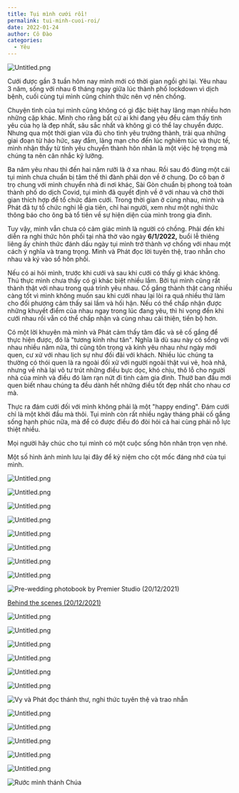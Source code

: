 ```yaml
---
title: Tụi mình cưới rồi!
permalink: tui-minh-cuoi-roi/
date: 2022-01-24
author: Cô Đào
categories:
  - Yêu
---
```


![Untitled.png](https://prod-files-secure.s3.us-west-2.amazonaws.com/1c35bcdc-42a4-44e8-9d9c-01e2d858c279/9478f80c-ccc0-4330-8862-8414ee34e5ae/Untitled.png?X-Amz-Algorithm=AWS4-HMAC-SHA256&X-Amz-Content-Sha256=UNSIGNED-PAYLOAD&X-Amz-Credential=AKIAT73L2G45HZZMZUHI%2F20240313%2Fus-west-2%2Fs3%2Faws4_request&X-Amz-Date=20240313T024316Z&X-Amz-Expires=3600&X-Amz-Signature=40b7a33182748843f6fad96859bca5f2e3ec2dc10ed95746c459a807f2c76118&X-Amz-SignedHeaders=host&x-id=GetObject)


Cưới được gần 3 tuần hôm nay mình mới có thời gian ngồi ghi lại. Yêu nhau 3 năm, sống với nhau 6 tháng ngay giữa lúc thành phố lockdown vì dịch bệnh, cuối cùng tụi mình cũng chính thức nên vợ nên chồng.


Chuyện tình của tụi mình cũng không có gì đặc biệt hay lãng mạn nhiều hơn những cặp khác. Mình cho rằng bất cứ ai khi đang yêu đều cảm thấy tình yêu của họ là đẹp nhất, sâu sắc nhất và không gì có thể lay chuyển được. Nhưng qua một thời gian vừa đủ cho tình yêu trưởng thành, trải qua những giai đoạn từ háo hức, say đắm, lãng mạn cho đến lúc nghiêm túc và thực tế, mình nhận thấy từ tình yêu chuyển thành hôn nhân là một việc hệ trọng mà chúng ta nên cân nhắc kỹ lưỡng.


Ba năm yêu nhau thì đến hai năm rưỡi là ở xa nhau. Rồi sau đó đùng một cái tụi mình chưa chuẩn bị tâm thế thì đành phải dọn về ở chung. Do cô bạn ở trọ chung với mình chuyển nhà đi nơi khác, Sài Gòn chuẩn bị phong toả toàn thành phố do dịch Covid, tụi mình đã quyết định về ở với nhau và chờ thời gian thích hợp để tổ chức đám cưới. Trong thời gian ở cùng nhau, mình và Phát đã tự tổ chức nghi lễ gia tiên, chỉ hai người, xem như một nghi thức thông báo cho ông bà tổ tiên về sự hiện diện của mình trong gia đình.


Tuy vậy, mình vẫn chưa có cảm giác mình là người có chồng. Phải đến khi diễn ra nghi thức hôn phối tại nhà thờ vào ngày **6/1/2022,** buổi lễ thiêng liêng ấy chính thức đánh dấu ngày tụi mình trở thành vợ chồng với nhau một cách ý nghĩa và trang trọng. Mình và Phát đọc lời tuyên thệ, trao nhẫn cho nhau và ký vào sổ hôn phối.


Nếu có ai hỏi mình, trước khi cưới và sau khi cưới có thấy gì khác không. Thú thực mình chưa thấy có gì khác biệt nhiều lắm. Bởi tụi mình cũng rất thành thật với nhau trong quá trình yêu nhau. Cố gắng thành thật càng nhiều càng tốt vì mình không muốn sau khi cưới nhau lại lòi ra quá nhiều thứ làm cho đối phương cảm thấy sai lầm và hối hận. Nếu có thể chấp nhận được những khuyết điểm của nhau ngay trong lúc đang yêu, thì hi vọng đến khi cưới nhau rồi vẫn có thể chấp nhận và cùng nhau cải thiện, tiến bộ hơn.


Có một lời khuyên mà mình và Phát cảm thấy tâm đắc và sẽ cố gắng để thực hiện được, đó là "tương kính như tân". Nghĩa là dù sau này có sống với nhau nhiều năm nữa, thì cũng tôn trọng và kính yêu nhau như ngày mới quen, cư xử với nhau lịch sự như đối đãi với khách. Nhiều lúc chúng ta thường có thói quen là ra ngoài đối xử với người ngoài thật vui vẻ, hoà nhã, nhưng về nhà lại vô tư trút những điều bực dọc, khó chịu, thô lỗ cho người nhà của mình và điều đó làm rạn nứt đi tình cảm gia đình. Thưở ban đầu mới quen biết nhau chúng ta đều dành hết những điều tốt đẹp nhất cho nhau cơ mà.


Thực ra đám cưới đối với mình không phải là một "happy ending". Đám cưới chỉ là một khởi đầu mà thôi. Tụi mình còn rất nhiều ngày tháng phải cố gắng sống hạnh phúc nữa, mà để có được điều đó đòi hỏi cả hai cùng phải nỗ lực thiệt nhiều.


Mọi người hãy chúc cho tụi mình có một cuộc sống hôn nhân trọn vẹn nhé.


Một số hình ảnh mình lưu lại đây để kỷ niệm cho cột mốc đáng nhớ của tụi mình.


![Untitled.png](https://prod-files-secure.s3.us-west-2.amazonaws.com/1c35bcdc-42a4-44e8-9d9c-01e2d858c279/d0fe2e08-3e49-49b2-9a26-b52b00ac525d/Untitled.png?X-Amz-Algorithm=AWS4-HMAC-SHA256&X-Amz-Content-Sha256=UNSIGNED-PAYLOAD&X-Amz-Credential=AKIAT73L2G45HZZMZUHI%2F20240313%2Fus-west-2%2Fs3%2Faws4_request&X-Amz-Date=20240313T024316Z&X-Amz-Expires=3600&X-Amz-Signature=5e61efaeba1b9426aa9ac6795b7440fdad2dfdbcaa1515f56d14ac3c26b58b40&X-Amz-SignedHeaders=host&x-id=GetObject)


![Untitled.png](https://prod-files-secure.s3.us-west-2.amazonaws.com/1c35bcdc-42a4-44e8-9d9c-01e2d858c279/0f481ab2-5212-4a1b-81e6-5362d68686ec/Untitled.png?X-Amz-Algorithm=AWS4-HMAC-SHA256&X-Amz-Content-Sha256=UNSIGNED-PAYLOAD&X-Amz-Credential=AKIAT73L2G45HZZMZUHI%2F20240313%2Fus-west-2%2Fs3%2Faws4_request&X-Amz-Date=20240313T024316Z&X-Amz-Expires=3600&X-Amz-Signature=696e492d996607428dd232ccca4559fbbd985c3f1ee92325762f49f715a2f5c0&X-Amz-SignedHeaders=host&x-id=GetObject)


![Untitled.png](https://prod-files-secure.s3.us-west-2.amazonaws.com/1c35bcdc-42a4-44e8-9d9c-01e2d858c279/523a66cc-7621-4229-b8e9-47d1a1202835/Untitled.png?X-Amz-Algorithm=AWS4-HMAC-SHA256&X-Amz-Content-Sha256=UNSIGNED-PAYLOAD&X-Amz-Credential=AKIAT73L2G45HZZMZUHI%2F20240313%2Fus-west-2%2Fs3%2Faws4_request&X-Amz-Date=20240313T024316Z&X-Amz-Expires=3600&X-Amz-Signature=9eb268432fd0702eb73c86d97a5503586dfe14c86b52ce180e3bad6de2269982&X-Amz-SignedHeaders=host&x-id=GetObject)


![Untitled.png](https://prod-files-secure.s3.us-west-2.amazonaws.com/1c35bcdc-42a4-44e8-9d9c-01e2d858c279/b9b11d97-9a73-4217-bd35-9cbd43959d60/Untitled.png?X-Amz-Algorithm=AWS4-HMAC-SHA256&X-Amz-Content-Sha256=UNSIGNED-PAYLOAD&X-Amz-Credential=AKIAT73L2G45HZZMZUHI%2F20240313%2Fus-west-2%2Fs3%2Faws4_request&X-Amz-Date=20240313T024316Z&X-Amz-Expires=3600&X-Amz-Signature=18ddc20a60b4445435a4894632b4bd90b6fb0b199aadd11e9daaa543111e6997&X-Amz-SignedHeaders=host&x-id=GetObject)


![Untitled.png](https://prod-files-secure.s3.us-west-2.amazonaws.com/1c35bcdc-42a4-44e8-9d9c-01e2d858c279/ab36de8f-cac1-4e04-af54-e98a3e13bbbf/Untitled.png?X-Amz-Algorithm=AWS4-HMAC-SHA256&X-Amz-Content-Sha256=UNSIGNED-PAYLOAD&X-Amz-Credential=AKIAT73L2G45HZZMZUHI%2F20240313%2Fus-west-2%2Fs3%2Faws4_request&X-Amz-Date=20240313T024316Z&X-Amz-Expires=3600&X-Amz-Signature=b4a056e040989a26025803b22fb8e48ef168650ecc833d6496c8a89068e4ccec&X-Amz-SignedHeaders=host&x-id=GetObject)


![Untitled.png](https://prod-files-secure.s3.us-west-2.amazonaws.com/1c35bcdc-42a4-44e8-9d9c-01e2d858c279/13a1e4ca-2984-4f5d-88bb-595c7729a697/Untitled.png?X-Amz-Algorithm=AWS4-HMAC-SHA256&X-Amz-Content-Sha256=UNSIGNED-PAYLOAD&X-Amz-Credential=AKIAT73L2G45HZZMZUHI%2F20240313%2Fus-west-2%2Fs3%2Faws4_request&X-Amz-Date=20240313T024316Z&X-Amz-Expires=3600&X-Amz-Signature=3248fe9e34beff73831d7a6c851acbf3da17d4d303bb7efe93b1d860cd54e343&X-Amz-SignedHeaders=host&x-id=GetObject)


![Untitled.png](https://prod-files-secure.s3.us-west-2.amazonaws.com/1c35bcdc-42a4-44e8-9d9c-01e2d858c279/3d0aa92e-bbab-48ae-8a67-34e18cb326b2/Untitled.png?X-Amz-Algorithm=AWS4-HMAC-SHA256&X-Amz-Content-Sha256=UNSIGNED-PAYLOAD&X-Amz-Credential=AKIAT73L2G45HZZMZUHI%2F20240313%2Fus-west-2%2Fs3%2Faws4_request&X-Amz-Date=20240313T024316Z&X-Amz-Expires=3600&X-Amz-Signature=2628a74e616d4090b170e7f47cdf522923a8ecaab6c91c368ad6d65612e50269&X-Amz-SignedHeaders=host&x-id=GetObject)


![Untitled.png](https://prod-files-secure.s3.us-west-2.amazonaws.com/1c35bcdc-42a4-44e8-9d9c-01e2d858c279/e96afb71-9aa6-4c4b-8867-10ff51e15ce3/Untitled.png?X-Amz-Algorithm=AWS4-HMAC-SHA256&X-Amz-Content-Sha256=UNSIGNED-PAYLOAD&X-Amz-Credential=AKIAT73L2G45HZZMZUHI%2F20240313%2Fus-west-2%2Fs3%2Faws4_request&X-Amz-Date=20240313T024316Z&X-Amz-Expires=3600&X-Amz-Signature=e49da98db735f3309f5561192e2e24b09f4c5c743ac8b33d19ec478c4719b6da&X-Amz-SignedHeaders=host&x-id=GetObject)


![Pre-wedding photobook by Premier Studio (20/12/2021)](https://prod-files-secure.s3.us-west-2.amazonaws.com/1c35bcdc-42a4-44e8-9d9c-01e2d858c279/af0c5329-a068-46dc-9807-534a2ae1886f/Untitled.png?X-Amz-Algorithm=AWS4-HMAC-SHA256&X-Amz-Content-Sha256=UNSIGNED-PAYLOAD&X-Amz-Credential=AKIAT73L2G45HZZMZUHI%2F20240313%2Fus-west-2%2Fs3%2Faws4_request&X-Amz-Date=20240313T024316Z&X-Amz-Expires=3600&X-Amz-Signature=6c2b183dfef4c1adeae9153859d30e8c36010de5e68124c364f696b4ffe047fc&X-Amz-SignedHeaders=host&x-id=GetObject)


[Behind the scenes (20/12/2021)](https://prod-files-secure.s3.us-west-2.amazonaws.com/1c35bcdc-42a4-44e8-9d9c-01e2d858c279/b4d81c06-e24a-4adf-b78d-d9ba228a593e/v1.mp4?X-Amz-Algorithm=AWS4-HMAC-SHA256&X-Amz-Content-Sha256=UNSIGNED-PAYLOAD&X-Amz-Credential=AKIAT73L2G45HZZMZUHI%2F20240313%2Fus-west-2%2Fs3%2Faws4_request&X-Amz-Date=20240313T024316Z&X-Amz-Expires=3600&X-Amz-Signature=090e9dace058b2349ec4895957c8b18835dc48d6f98b8df984b6006c4fc55bdb&X-Amz-SignedHeaders=host&x-id=GetObject)


![Untitled.png](https://prod-files-secure.s3.us-west-2.amazonaws.com/1c35bcdc-42a4-44e8-9d9c-01e2d858c279/dfa43921-6a36-44c1-8220-c6711cf7cde9/Untitled.png?X-Amz-Algorithm=AWS4-HMAC-SHA256&X-Amz-Content-Sha256=UNSIGNED-PAYLOAD&X-Amz-Credential=AKIAT73L2G45HZZMZUHI%2F20240313%2Fus-west-2%2Fs3%2Faws4_request&X-Amz-Date=20240313T024316Z&X-Amz-Expires=3600&X-Amz-Signature=e98ae2b8f679859329264ea7c9179634edf20620da6eed72d981012fca2b7e29&X-Amz-SignedHeaders=host&x-id=GetObject)


![Untitled.png](https://prod-files-secure.s3.us-west-2.amazonaws.com/1c35bcdc-42a4-44e8-9d9c-01e2d858c279/ae38d4e1-4d35-47df-856d-6228a3dde7bc/Untitled.png?X-Amz-Algorithm=AWS4-HMAC-SHA256&X-Amz-Content-Sha256=UNSIGNED-PAYLOAD&X-Amz-Credential=AKIAT73L2G45HZZMZUHI%2F20240313%2Fus-west-2%2Fs3%2Faws4_request&X-Amz-Date=20240313T024316Z&X-Amz-Expires=3600&X-Amz-Signature=3b09d32ff748857bee84b9448b63be6246be349561d9427b784cb199af036ecd&X-Amz-SignedHeaders=host&x-id=GetObject)


![Untitled.png](https://prod-files-secure.s3.us-west-2.amazonaws.com/1c35bcdc-42a4-44e8-9d9c-01e2d858c279/54e3128d-3480-4af5-98bd-ea4672e4efe2/Untitled.png?X-Amz-Algorithm=AWS4-HMAC-SHA256&X-Amz-Content-Sha256=UNSIGNED-PAYLOAD&X-Amz-Credential=AKIAT73L2G45HZZMZUHI%2F20240313%2Fus-west-2%2Fs3%2Faws4_request&X-Amz-Date=20240313T024316Z&X-Amz-Expires=3600&X-Amz-Signature=9d05e67b53a112fd2f9532bc8fb49bea68eecb75a1fe0fda8bf3ca2c0ee1bd42&X-Amz-SignedHeaders=host&x-id=GetObject)


![Untitled.png](https://prod-files-secure.s3.us-west-2.amazonaws.com/1c35bcdc-42a4-44e8-9d9c-01e2d858c279/efedff4e-c1c2-4d10-b86b-8ac04f4446e6/Untitled.png?X-Amz-Algorithm=AWS4-HMAC-SHA256&X-Amz-Content-Sha256=UNSIGNED-PAYLOAD&X-Amz-Credential=AKIAT73L2G45HZZMZUHI%2F20240313%2Fus-west-2%2Fs3%2Faws4_request&X-Amz-Date=20240313T024316Z&X-Amz-Expires=3600&X-Amz-Signature=80aface5ee54456e990cb525ab30e745daffc6414dbdd973c965ae1d7e21e19b&X-Amz-SignedHeaders=host&x-id=GetObject)


![Untitled.png](https://prod-files-secure.s3.us-west-2.amazonaws.com/1c35bcdc-42a4-44e8-9d9c-01e2d858c279/6955dc88-5b1c-4cb5-ad75-0b234574526d/Untitled.png?X-Amz-Algorithm=AWS4-HMAC-SHA256&X-Amz-Content-Sha256=UNSIGNED-PAYLOAD&X-Amz-Credential=AKIAT73L2G45HZZMZUHI%2F20240313%2Fus-west-2%2Fs3%2Faws4_request&X-Amz-Date=20240313T024316Z&X-Amz-Expires=3600&X-Amz-Signature=a1c6bf0f1b5fafa3a33950c28590f1ecded87bd5086906d5e0f1208bb1eef923&X-Amz-SignedHeaders=host&x-id=GetObject)


![Untitled.png](https://prod-files-secure.s3.us-west-2.amazonaws.com/1c35bcdc-42a4-44e8-9d9c-01e2d858c279/29859d9b-8ee4-43f3-b442-14b831b84737/Untitled.png?X-Amz-Algorithm=AWS4-HMAC-SHA256&X-Amz-Content-Sha256=UNSIGNED-PAYLOAD&X-Amz-Credential=AKIAT73L2G45HZZMZUHI%2F20240313%2Fus-west-2%2Fs3%2Faws4_request&X-Amz-Date=20240313T024316Z&X-Amz-Expires=3600&X-Amz-Signature=66b92cdb6c2b4531c0ae53ab20b905154d91f26136b5553399044d0b55e26444&X-Amz-SignedHeaders=host&x-id=GetObject)


![Vy và Phát đọc thánh thư, nghi thức tuyên thệ và trao nhẫn](https://prod-files-secure.s3.us-west-2.amazonaws.com/1c35bcdc-42a4-44e8-9d9c-01e2d858c279/6d125d0e-606e-49c2-8768-e2bc94dfe542/Untitled.png?X-Amz-Algorithm=AWS4-HMAC-SHA256&X-Amz-Content-Sha256=UNSIGNED-PAYLOAD&X-Amz-Credential=AKIAT73L2G45HZZMZUHI%2F20240313%2Fus-west-2%2Fs3%2Faws4_request&X-Amz-Date=20240313T024316Z&X-Amz-Expires=3600&X-Amz-Signature=e5336cc2b095ff3f7d4ce5fef4329ca295712dc48b68ee708d5b1bf3d38705e5&X-Amz-SignedHeaders=host&x-id=GetObject)


![Untitled.png](https://prod-files-secure.s3.us-west-2.amazonaws.com/1c35bcdc-42a4-44e8-9d9c-01e2d858c279/1cb8c7e8-a15a-4244-8ec8-0afd818dfc03/Untitled.png?X-Amz-Algorithm=AWS4-HMAC-SHA256&X-Amz-Content-Sha256=UNSIGNED-PAYLOAD&X-Amz-Credential=AKIAT73L2G45HZZMZUHI%2F20240313%2Fus-west-2%2Fs3%2Faws4_request&X-Amz-Date=20240313T024316Z&X-Amz-Expires=3600&X-Amz-Signature=84304a2bc1911dfc5a0b46ae02afb2abcd2b9aca352d4768e1c6303b31d1eab7&X-Amz-SignedHeaders=host&x-id=GetObject)


![Untitled.png](https://prod-files-secure.s3.us-west-2.amazonaws.com/1c35bcdc-42a4-44e8-9d9c-01e2d858c279/9be5e57f-eb32-42e9-b4fa-dffe1b346c6f/Untitled.png?X-Amz-Algorithm=AWS4-HMAC-SHA256&X-Amz-Content-Sha256=UNSIGNED-PAYLOAD&X-Amz-Credential=AKIAT73L2G45HZZMZUHI%2F20240313%2Fus-west-2%2Fs3%2Faws4_request&X-Amz-Date=20240313T024316Z&X-Amz-Expires=3600&X-Amz-Signature=5524dfe7f6fde612ca280f5ca391a821df9fe9f09053dd9170016ef7f9bc2be5&X-Amz-SignedHeaders=host&x-id=GetObject)


![Untitled.png](https://prod-files-secure.s3.us-west-2.amazonaws.com/1c35bcdc-42a4-44e8-9d9c-01e2d858c279/469b8efd-20d2-4a09-b906-4c18dd0debff/Untitled.png?X-Amz-Algorithm=AWS4-HMAC-SHA256&X-Amz-Content-Sha256=UNSIGNED-PAYLOAD&X-Amz-Credential=AKIAT73L2G45HZZMZUHI%2F20240313%2Fus-west-2%2Fs3%2Faws4_request&X-Amz-Date=20240313T024316Z&X-Amz-Expires=3600&X-Amz-Signature=40993a13f987bfe4261cb4ce3949ed0edcf4d9ccb4546126ea85b20ceca7a216&X-Amz-SignedHeaders=host&x-id=GetObject)


![Untitled.png](https://prod-files-secure.s3.us-west-2.amazonaws.com/1c35bcdc-42a4-44e8-9d9c-01e2d858c279/06f61c9a-cc1e-4aad-8fe2-86c8bc17381a/Untitled.png?X-Amz-Algorithm=AWS4-HMAC-SHA256&X-Amz-Content-Sha256=UNSIGNED-PAYLOAD&X-Amz-Credential=AKIAT73L2G45HZZMZUHI%2F20240313%2Fus-west-2%2Fs3%2Faws4_request&X-Amz-Date=20240313T024316Z&X-Amz-Expires=3600&X-Amz-Signature=c1cac70be4421c6ff061f076f2dfc50b5ed49bcc5f0ebbb80c580f9d96327d7b&X-Amz-SignedHeaders=host&x-id=GetObject)


![Untitled.png](https://prod-files-secure.s3.us-west-2.amazonaws.com/1c35bcdc-42a4-44e8-9d9c-01e2d858c279/b71ba077-c320-4b49-9c5a-0a63b2cb4f99/Untitled.png?X-Amz-Algorithm=AWS4-HMAC-SHA256&X-Amz-Content-Sha256=UNSIGNED-PAYLOAD&X-Amz-Credential=AKIAT73L2G45HZZMZUHI%2F20240313%2Fus-west-2%2Fs3%2Faws4_request&X-Amz-Date=20240313T024316Z&X-Amz-Expires=3600&X-Amz-Signature=b3fb4c66276fa5304eeaf7afe15d0c31b31e21e2a5bbaaadbaccf27082aa513a&X-Amz-SignedHeaders=host&x-id=GetObject)


![Rước mình thánh Chúa](https://prod-files-secure.s3.us-west-2.amazonaws.com/1c35bcdc-42a4-44e8-9d9c-01e2d858c279/28faa686-d51f-4b19-8fc5-8ba39d073f70/Untitled.png?X-Amz-Algorithm=AWS4-HMAC-SHA256&X-Amz-Content-Sha256=UNSIGNED-PAYLOAD&X-Amz-Credential=AKIAT73L2G45HZZMZUHI%2F20240313%2Fus-west-2%2Fs3%2Faws4_request&X-Amz-Date=20240313T024316Z&X-Amz-Expires=3600&X-Amz-Signature=3090d1f1f9f22f7eaec5acb693b4b81e3c4e14a72f64177974bec7d7a8746c54&X-Amz-SignedHeaders=host&x-id=GetObject)


